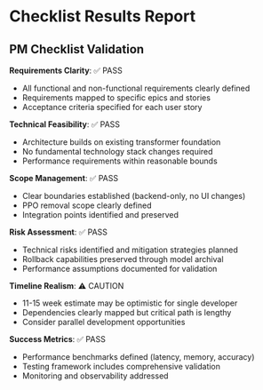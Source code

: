 # Checklist Results Report

## PM Checklist Validation

**Requirements Clarity**: ✅ PASS

- All functional and non-functional requirements clearly defined
- Requirements mapped to specific epics and stories
- Acceptance criteria specified for each user story

**Technical Feasibility**: ✅ PASS

- Architecture builds on existing transformer foundation
- No fundamental technology stack changes required
- Performance requirements within reasonable bounds

**Scope Management**: ✅ PASS

- Clear boundaries established (backend-only, no UI changes)
- PPO removal scope clearly defined
- Integration points identified and preserved

**Risk Assessment**: ✅ PASS

- Technical risks identified and mitigation strategies planned
- Rollback capabilities preserved through model archival
- Performance assumptions documented for validation

**Timeline Realism**: ⚠️ CAUTION

- 11-15 week estimate may be optimistic for single developer
- Dependencies clearly mapped but critical path is lengthy
- Consider parallel development opportunities

**Success Metrics**: ✅ PASS

- Performance benchmarks defined (latency, memory, accuracy)
- Testing framework includes comprehensive validation
- Monitoring and observability addressed
